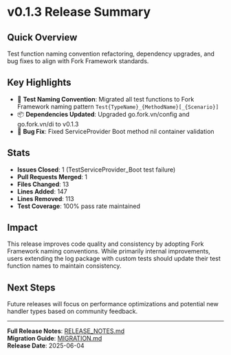 # v0.1.3 Release Summary

## Quick Overview
Test function naming convention refactoring, dependency upgrades, and bug fixes to align with Fork Framework standards.

## Key Highlights
- 🔧 **Test Naming Convention**: Migrated all test functions to Fork Framework naming pattern `Test{TypeName}_{MethodName}[_{Scenario}]`
- 📦 **Dependencies Updated**: Upgraded go.fork.vn/config and go.fork.vn/di to v0.1.3
- 🐛 **Bug Fix**: Fixed ServiceProvider Boot method nil container validation

## Stats
- **Issues Closed**: 1 (TestServiceProvider_Boot test failure)
- **Pull Requests Merged**: 1
- **Files Changed**: 13
- **Lines Added**: 147
- **Lines Removed**: 113
- **Test Coverage**: 100% pass rate maintained

## Impact
This release improves code quality and consistency by adopting Fork Framework naming conventions. While primarily internal improvements, users extending the log package with custom tests should update their test function names to maintain consistency.

## Next Steps
Future releases will focus on performance optimizations and potential new handler types based on community feedback.

---
**Full Release Notes**: [RELEASE_NOTES.md](./RELEASE_NOTES.md)  
**Migration Guide**: [MIGRATION.md](./MIGRATION.md)  
**Release Date**: 2025-06-04

